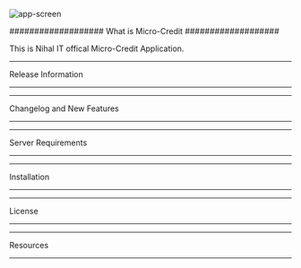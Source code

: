 ![app-screen](/uploads/be29463b9df05718e951fd9cf04c549f/app-screen.png)

###################
What is Micro-Credit
###################

This is Nihal IT offical Micro-Credit Application.

*******************
Release Information
*******************

**************************
Changelog and New Features
**************************

*******************
Server Requirements
*******************

************
Installation
************

*******
License
*******

*********
Resources
*********




